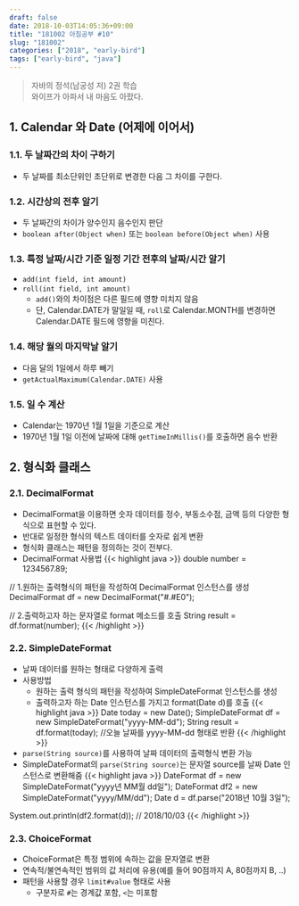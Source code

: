```yaml
---
draft: false
date: 2018-10-03T14:05:36+09:00
title: "181002 아침공부 #10"
slug: "181002"
categories: ["2018", "early-bird"]
tags: ["early-bird", "java"]
---
```


>자바의 정석(남궁성 저) 2권 학습  
>와이프가 아파서 내 마음도 아팠다.

## 1. Calendar 와 Date (어제에 이어서)

### 1.1. 두 날짜간의 차이 구하기
  - 두 날짜를 최소단위인 초단위로 변경한 다음 그 차이를 구한다.

### 1.2. 시간상의 전후 알기
  - 두 날짜간의 차이가 양수인지 음수인지 판단
  - `boolean after(Object when)` 또는 `boolean before(Object when)` 사용

### 1.3. 특정 날짜/시간 기준 일정 기간 전후의 날짜/시간 알기
  - `add(int field, int amount)`
  - `roll(int field, int amount)`
    - `add()`와의 차이점은 다른 필드에 영향 미치지 않음
    - 단, Calendar.DATE가 말일일 때, `roll`로 Calendar.MONTH를 변경하면 Calendar.DATE 필드에 영향을 미친다.

### 1.4. 해당 월의 마지막날 알기
  - 다음 달의 1일에서 하루 빼기
  - `getActualMaximum(Calendar.DATE)` 사용

### 1.5. 일 수 계산
  - Calendar는 1970년 1월 1일을 기준으로 계산
  - 1970년 1월 1일 이전에 날짜에 대해 `getTimeInMillis()`를 호출하면 음수 반환
  
## 2. 형식화 클래스

### 2.1. DecimalFormat
- DecimalFormat을 이용하면 숫자 데이터를 정수, 부동소수점, 금액 등의 다양한 형식으로 표현할 수 있다.
- 반대로 일정한 형식의 텍스트 데이터를 숫자로 쉽게 변환
- 형식화 클래스는 패턴을 정의하는 것이 전부다.
- DecimalFormat 사용법
  {{< highlight java >}}
double number = 1234567.89;

// 1.원하는 출력형식의 패턴을 작성하여 DecimalFormat 인스턴스를 생성
DecimalFormat df = new DecimalFormat("#.#E0"); 

// 2.출력하고자 하는 문자열로 format 메소드를 호출
String result = df.format(number);
{{< /highlight >}}

### 2.2. SimpleDateFormat
- 날짜 데이터를 원하는 형태로 다양하게 출력
- 사용방법
  - 원하는 출력 형식의 패턴을 작성하여 SimpleDateFormat 인스턴스를 생성
  - 출력하고자 하는 Date 인스턴스를 가지고 format(Date d)를 호출
    {{< highlight java >}}
Date today = new Date();
SimpleDateFormat df = new SimpleDateFormat("yyyy-MM-dd");
String result = df.format(today);
//오늘 날짜를 yyyy-MM-dd 형태로 반환
{{< /highlight >}}
- `parse(String source)`를 사용하여 날짜 데이터의 출력형식 변환 가능
- SimpleDateFormat의 `parse(String source)`는 문자열 source를 날짜 Date 인스턴스로 변환해줌
    {{< highlight java >}}
DateFormat df = new SimpleDateFormat("yyyy년 MM월 dd일");
DateFormat df2 = new SimpleDateFormat("yyyy/MM/dd");
Date d = df.parse("2018년 10월 3일");

System.out.println(df2.format(d)); // 2018/10/03
{{< /highlight >}}

### 2.3. ChoiceFormat
- ChoiceFormat은 특정 범위에 속하는 값을 문자열로 변환
- 연속적/불연속적인 범위의 값 처리에 유용(예를 들어 90점까지 A, 80점까지 B, ..)
- 패턴을 사용할 경우 `limit#value` 형태로 사용
  - 구분자로 `#`는 경계값 포함, `<`는 미포함
